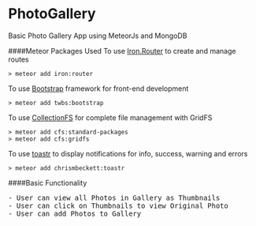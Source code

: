 # PhotoGallery
Basic Photo Gallery App using MeteorJs and MongoDB

####Meteor Packages Used
To use [Iron.Router](https://github.com/iron-meteor/iron-router) to create and manage routes
```
> meteor add iron:router 				    
```

To use [Bootstrap](http://getbootstrap.com/) framework for front-end development
```
> meteor add twbs:bootstrap 			      
```

To use [CollectionFS](https://github.com/CollectionFS/Meteor-CollectionFS) for complete file management with GridFS
```
> meteor add cfs:standard-packages 	    
> meteor add cfs:gridfs    
```

To use [toastr](https://atmospherejs.com/chrismbeckett/toastr) to display notifications for info, success, warning and errors
```
> meteor add chrismbeckett:toastr 	    
```


####Basic Functionality
<pre>
- User can view all Photos in Gallery as Thumbnails
- User can click on Thumbnails to view Original Photo
- User can add Photos to Gallery
</pre>
